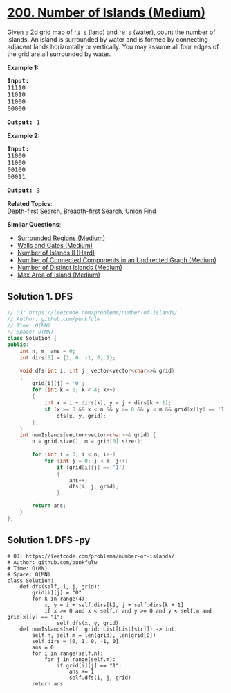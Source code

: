 # [200. Number of Islands (Medium)](https://leetcode.com/problems/number-of-islands/)

<p>Given a 2d grid map of <code>'1'</code>s (land) and <code>'0'</code>s (water), count the number of islands. An island is surrounded by water and is formed by connecting adjacent lands horizontally or vertically. You may assume all four edges of the grid are all surrounded by water.</p>

<p><b>Example 1:</b></p>

<pre><strong>Input:</strong>
11110
11010
11000
00000

<strong>Output:</strong>&nbsp;1
</pre>

<p><b>Example 2:</b></p>

<pre><strong>Input:</strong>
11000
11000
00100
00011

<strong>Output: </strong>3
</pre>

**Related Topics**:  
[Depth-first Search](https://leetcode.com/tag/depth-first-search/), [Breadth-first Search](https://leetcode.com/tag/breadth-first-search/), [Union Find](https://leetcode.com/tag/union-find/)

**Similar Questions**:
* [Surrounded Regions (Medium)](https://leetcode.com/problems/surrounded-regions/)
* [Walls and Gates (Medium)](https://leetcode.com/problems/walls-and-gates/)
* [Number of Islands II (Hard)](https://leetcode.com/problems/number-of-islands-ii/)
* [Number of Connected Components in an Undirected Graph (Medium)](https://leetcode.com/problems/number-of-connected-components-in-an-undirected-graph/)
* [Number of Distinct Islands (Medium)](https://leetcode.com/problems/number-of-distinct-islands/)
* [Max Area of Island (Medium)](https://leetcode.com/problems/max-area-of-island/)


## Solution 1. DFS

```cpp
// OJ: https://leetcode.com/problems/number-of-islands/
// Author: github.com/punkfulw
// Time: O(MN)
// Space: O(MN)
class Solution {
public:
    int n, m, ans = 0;
    int dirs[5] = {1, 0, -1, 0, 1};
    
    void dfs(int i, int j, vector<vector<char>>& grid)
    {
        grid[i][j] = '0';
        for (int k = 0; k < 4; k++)
        {
            int x = i + dirs[k], y = j + dirs[k + 1];
            if (x >= 0 && x < n && y >= 0 && y < m && grid[x][y] == '1')
                dfs(x, y, grid);
        }
    }
    int numIslands(vector<vector<char>>& grid) {
        n = grid.size(), m = grid[0].size();
        
        for (int i = 0; i < n; i++)
            for (int j = 0; j < m; j++)
                if (grid[i][j] == '1')
                {
                    ans++;
                    dfs(i, j, grid);
                }

        return ans;
    }
};
```

## Solution 1. DFS -py

```python3
# OJ: https://leetcode.com/problems/number-of-islands/
# Author: github.com/punkfulw
# Time: O(MN)
# Space: O(MN)
class Solution:
    def dfs(self, i, j, grid):
        grid[i][j] = "0"
        for k in range(4):
            x, y = i + self.dirs[k], j + self.dirs[k + 1]
            if x >= 0 and x < self.n and y >= 0 and y < self.m and grid[x][y] == "1":
                self.dfs(x, y, grid)
    def numIslands(self, grid: List[List[str]]) -> int:
        self.n, self.m = len(grid), len(grid[0])
        self.dirs = [0, 1, 0, -1, 0]
        ans = 0
        for i in range(self.n):
            for j in range(self.m):
                if grid[i][j] == "1":
                    ans += 1
                    self.dfs(i, j, grid)
        return ans
```
